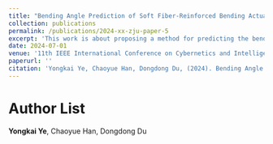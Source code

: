 ```yaml
---
title: "Bending Angle Prediction of Soft Fiber-Reinforced Bending Actuators Using FEM, Machine Learning, and Transfer Learning (Under Review)"
collection: publications
permalink: /publications/2024-xx-zju-paper-5
excerpt: 'This work is about proposing a method for predicting the bending angle of soft fiber-reinforced bending actuators (SFRBAs) combining the finite element method (FEM) and a nonlinear machine learning algorithm (MLA).'
date: 2024-07-01
venue: '11th IEEE International Conference on Cybernetics and Intelligent Systems (CIS) and the 11th IEEE International Conference on Robotics, Automation and Mechatronics (RAM)'
paperurl: ''
citation: 'Yongkai Ye, Chaoyue Han, Dongdong Du, (2024). Bending Angle Prediction of Soft Fiber-Reinforced Bending Actuators Using FEM, Machine Learning, and Transfer Learning. 11th IEEE International Conference on Cybernetics and Intelligent Systems (CIS) and the 11th IEEE International Conference on Robotics, Automation and Mechatronics (RAM), Under Review.'
---
```


Author List
======
**Yongkai Ye**, Chaoyue Han, Dongdong Du

<!--Abstract
======
This study presented a method for predicting the bending angle of soft fiber-reinforced bending actuators (SFRBAs) combining the finite element method (FEM) and a nonlinear machine learning algorithm (MLA). Six essential structural parameters of the SFRBA were selected as input variables for the method. An accurate FEM, considering varying actuation pressure, was operated to generate a simulation training dataset of bending angle as output variables. A nonlinear MLA, normalized multilayer perceptron regression (NMLPR), was then extended and optimized to build the relationship. Moreover, transfer learning was deployed to improve the performance of the optimal NMLPR. Experimental measurements were conducted to validate the refined NMLPR, and results demonstrated that the refined NMLPR achieved better performance, yielding an average Root Mean Square Error of 7.935◦ and a Mean Absolute Percentage Error of 6.45%. This work exemplified a methodology that combined FEM and MLA for modeling the SFRBA, paving the way for their further development and practical application  in the control of soft actuators.

Keywords
======
Soft fiber-reinforced bending actuators; Nonlinear modeling; Finite element method; Machine learning algorithm; Transfer learning-->
